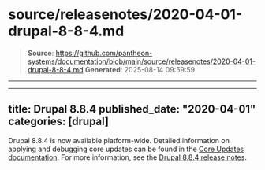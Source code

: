 # source/releasenotes/2020-04-01-drupal-8-8-4.md

> **Source**: https://github.com/pantheon-systems/documentation/blob/main/source/releasenotes/2020-04-01-drupal-8-8-4.md
> **Generated**: 2025-08-14 09:59:59

---

---
title: Drupal 8.8.4
published_date: "2020-04-01"
categories: [drupal]
---
Drupal 8.8.4 is now available platform-wide. Detailed information on applying and debugging core updates can be found in the [Core Updates documentation](/core-updates). For more information, see the [Drupal 8.8.4 release notes](https://www.drupal.org/project/drupal/releases/8.8.4).

